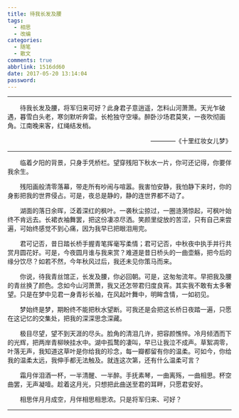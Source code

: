 ```yaml
---
title: 待我长发及腰
tags:
  - 相思
  - 改编
categories:
  - 随笔
  - 散文
comments: true
abbrlink: 1516dd60
date: 2017-05-20 13:14:04
password:
---
```


---

<p style="text-indent:2em">待我长发及腰，将军归来可好？此身君子意逍遥，怎料山河萧萧。天光乍破遇，暮雪白头老，寒剑默听奔雷。长枪独守空壕。醉卧沙场君莫笑，一夜吹彻画角。江南晚来客，红绳结发梢。</p>

<p style="text-align:right">————《十里红妆女儿梦》</p>

---

<p style="text-indent:2em">临着夕阳的背景，只身手凭桥栏。望穿残阳下秋水一片，你可还记得，你要伴我余生。</p>

<p style="text-indent:2em">残阳画般清零落幕，带走所有吵闹与喧嚣。我害怕安静，我怕静下来时，你的身影把我的世界侵占。可是，夜总是静的，静的连世界都不动了。</p>

<p style="text-indent:2em">湖面的落日余晖，泛着深红的枫叶。一袭秋尘掠过，一圈涟漪惊起，可枫叶始终不肯远去。长裙衣袖舞罢，把这份凄凉尽洒。笑颜里绽放的苦涩，只有自己来尝遍，可始终感觉不到心痛，因为我早已把眼泪用完。</p>

<p style="text-indent:2em">君可记否，昔日踏长桥手握青笔挥毫写柔情；君可记否，中秋夜中执手并行共赏月圆花好。可是，今夜圆月谁与我来赏？难道是昔日桥头的一曲壶觞，把今后的缘分饮尽？如若不然，今年秋风过后，我还未见你策马而来。</p>

<p style="text-indent:2em">你说，待我青丝馆正，长发及腰，你必回朝。可是，这匆匆流年。早把我及腰的青丝换了颜色。念如今山河萧萧，我又还怎带君归度良宵。其实我不敢有太多奢望。只是在梦中见君一身青衫长袖，在风起叶舞中，明眸含情，一如初见。</p>

<p style="text-indent:2em">梦始终是梦，期盼终不能把秋水望断。可我还是会把这长桥日夜踏一遍，只愿在这记忆的交集处，把我的深深思念深藏。</p>

<p style="text-indent:2em">极目尽望，望不到天涯的尽头。脸角的清泪几许，把容颜憔悴。冷月倾洒而下的光辉，把两岸青柳映挂水中。湖中孤鹜的凄叫，早已让我泣不成声。草絮凋零，叶落无声，我知道这草叶是你给我的珍念，每一瓣都留有你的温柔。可如今，你给我的温柔太远，我伸手都无法触及。就连这次第，还有什么温柔可言？</p>

<p style="text-indent:2em">霜月伴泪酒一杯，一半清醒、一半醉。手抚素琴，一曲离殇，一曲相思。杯空曲罢，无声凝噎。趁着这月光，只想把此曲送至君的耳畔，只愿君安好。</p>

<p style="text-indent:2em">相思伴月月成空，月伴相思相思浓。只是将军归来、可好？</p>

---
